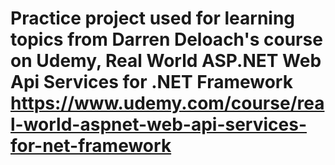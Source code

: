 # Practice project used for learning topics from Darren Deloach's course on Udemy, Real World ASP.NET Web Api Services for .NET Framework https://www.udemy.com/course/real-world-aspnet-web-api-services-for-net-framework
